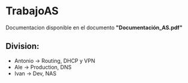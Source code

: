 # TrabajoAS

Documentacion disponible en el documento **"Documentación_AS.pdf"**

## Division:

- Antonio -> Routing, DHCP y VPN
- Ale -> Production, DNS
- Ivan -> Dev, NAS
